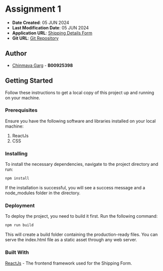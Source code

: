 # Assignment 1

* **Date Created**: 05 JUN 2024
* **Last Modification Date**: 05 JUN 2024
* **Application URL**: [Shipping Details Form](https://a1-chinmaya-garg-b00925398.netlify.app/)
* **Git URL**: [Git Repository](https://git.cs.dal.ca/cgarg/csci-5709/-/tree/master/Assignments/Assignment%201?ref_type=heads)

## Author

* [Chinmaya Garg](mailto:ch745692@dal.ca) - **B00925398**

## Getting Started

Follow these instructions to get a local copy of this project up and running on your machine.

### Prerequisites

Ensure you have the following software and libraries installed on your local machine:

1. ReactJs
2. CSS

### Installing

To install the necessary dependencies, navigate to the project directory and run:

```bash
npm install
```
If the installation is successful, you will see a success message and a node_modules folder in the directory.

### Deployment

To deploy the project, you need to build it first. Run the following command:

```bash
npm run build
```

This will create a build folder containing the production-ready files. You can serve the index.html file as a static asset through any web server.

### Built With
[ReactJs](https://react.dev) - The frontend framework used for the Shipping Form.
